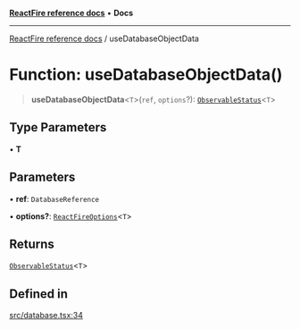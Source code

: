 [**ReactFire reference docs**](../README.md) • **Docs**

***

[ReactFire reference docs](../README.md) / useDatabaseObjectData

# Function: useDatabaseObjectData()

> **useDatabaseObjectData**\<`T`\>(`ref`, `options`?): [`ObservableStatus`](../type-aliases/ObservableStatus.md)\<`T`\>

## Type Parameters

• **T**

## Parameters

• **ref**: `DatabaseReference`

• **options?**: [`ReactFireOptions`](../interfaces/ReactFireOptions.md)\<`T`\>

## Returns

[`ObservableStatus`](../type-aliases/ObservableStatus.md)\<`T`\>

## Defined in

[src/database.tsx:34](https://github.com/Synapski/reactfire/blob/main/src/database.tsx#L34)
